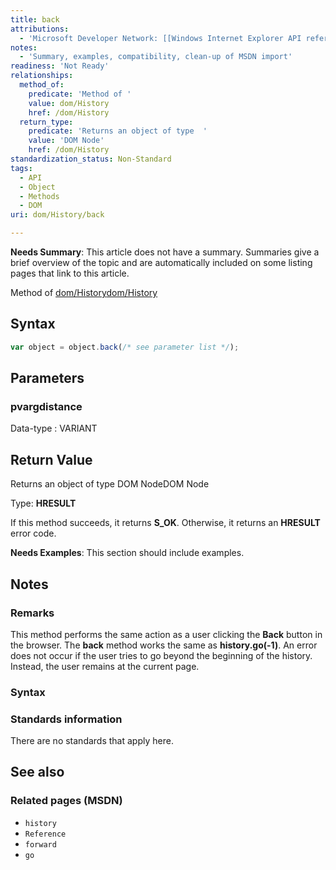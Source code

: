 ```yaml
---
title: back
attributions:
  - 'Microsoft Developer Network: [[Windows Internet Explorer API reference](http://msdn.microsoft.com/en-us/library/ie/hh828809%28v=vs.85%29.aspx) Article]'
notes:
  - 'Summary, examples, compatibility, clean-up of MSDN import'
readiness: 'Not Ready'
relationships:
  method_of:
    predicate: 'Method of '
    value: dom/History
    href: /dom/History
  return_type:
    predicate: 'Returns an object of type  '
    value: 'DOM Node'
    href: /dom/History
standardization_status: Non-Standard
tags:
  - API
  - Object
  - Methods
  - DOM
uri: dom/History/back

---
```

**Needs Summary**: This article does not have a summary. Summaries give a brief overview of the topic and are automatically included on some listing pages that link to this article.

Method of [dom/History](/dom/History)[dom/History](/dom/History)

## Syntax

``` js
var object = object.back(/* see parameter list */);
```

## Parameters

### pvargdistance

 Data-type
:   VARIANT

## Return Value

Returns an object of type DOM NodeDOM Node

Type: **HRESULT**

If this method succeeds, it returns **S\_OK**. Otherwise, it returns an **HRESULT** error code.

**Needs Examples**: This section should include examples.

## Notes

### Remarks

This method performs the same action as a user clicking the **Back** button in the browser. The **back** method works the same as **history.go(-1)**. An error does not occur if the user tries to go beyond the beginning of the history. Instead, the user remains at the current page.

### Syntax

### Standards information

There are no standards that apply here.

## See also

### Related pages (MSDN)

-   `history`
-   `Reference`
-   `forward`
-   `go`
